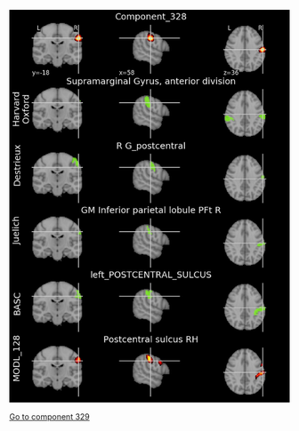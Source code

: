 


![328](preliminary/328.jpg "Component 328")

[Go to component 329](https://parietal-inria.github.io/MODL_atlas/1024/329 "Component 329")